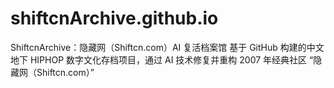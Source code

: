 # shiftcnArchive.github.io
ShiftcnArchive：隐藏网（Shiftcn.com）AI 复活档案馆 基于 GitHub 构建的中文地下 HIPHOP 数字文化存档项目，通过 AI 技术修复并重构 2007 年经典社区 “隐藏网（Shiftcn.com）”
